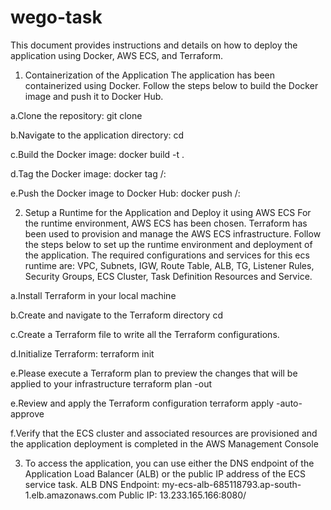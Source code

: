 # wego-task
This document provides instructions and details on how to deploy the application using Docker, AWS ECS, and Terraform.

1. Containerization of the Application
  The application has been containerized using Docker. Follow the steps below to build the Docker image and push it to Docker Hub.

a.Clone the repository:
    git clone <repo-url>

b.Navigate to the application directory:
    cd <application-directory>

c.Build the Docker image:
    docker build -t <image-name> .

d.Tag the Docker image:
    docker tag <image-name> <dockerhub-username>/<image-name>:<tag>

e.Push the Docker image to Docker Hub:
    docker push <dockerhub-username>/<image-name>:<tag>

2. Setup a Runtime for the Application and Deploy it using AWS ECS
  For the runtime environment, AWS ECS has been chosen. Terraform has been used to provision and manage the AWS ECS infrastructure. Follow the steps below to set up the runtime      environment and deployment of the application. The required configurations and services for this ecs runtime are: VPC, Subnets, IGW, Route Table, ALB, TG, Listener Rules,          Security Groups, ECS Cluster, Task Definition Resources and Service.

a.Install Terraform in your local machine

b.Create and navigate to the Terraform directory
    cd <terraform-directory>

c.Create a Terraform file to write all the Terraform configurations.
  
d.Initialize Terraform:
  terraform init

e.Please execute a Terraform plan to preview the changes that will be applied to your infrastructure
    terraform plan -out
    
e.Review and apply the Terraform configuration
  terraform apply -auto-approve
  
f.Verify that the ECS cluster and associated resources are provisioned and the application deployment is completed in the AWS Management Console

3. To access the application, you can use either the DNS endpoint of the Application Load Balancer (ALB) or the public IP address of the ECS service task.
   ALB DNS Endpoint: my-ecs-alb-685118793.ap-south-1.elb.amazonaws.com
   Public IP: 13.233.165.166:8080/
